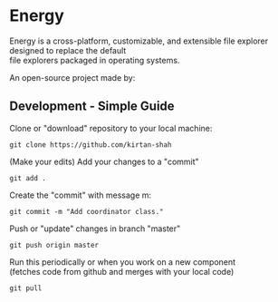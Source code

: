 # Energy
Energy is a cross-platform, customizable, and extensible file explorer designed to replace the default  
file explorers packaged in operating systems.  



An open-source project made by:

## Development - Simple Guide
Clone or "download" repository to your local machine:
```
git clone https://github.com/kirtan-shah
```
(Make your edits)
Add your changes to a "commit"
```
git add .
```
Create the "commit" with message m:
```
git commit -m "Add coordinator class."
```
Push or "update" changes in branch "master"
```
git push origin master
```
Run this periodically or when you work on a new component  
(fetches code from github and merges with your local code)
```
git pull
```
